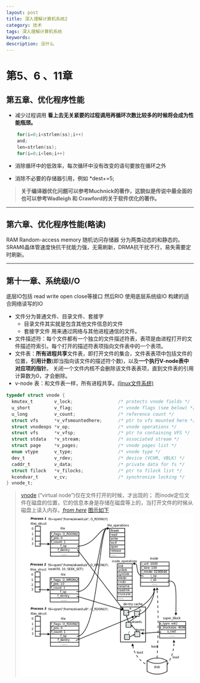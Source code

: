 ```yaml
---
layout: post
title: 深入理解计算机系统2
category: 技术
tags: 深入理解计算机系统
keywords: 
description: 没什么
---
```


#  第5、6  、11章 

## 第五章、优化程序性能

* 减少过程调用
**看上去无关紧要的过程调用再循环次数比较多的时候将会成为性能瓶颈。**

```C    
    for(i=0;i<strlen(ss);i++)
    and;
    len=strlen(ss);
    for(i=0;i<len;i++)
```

* 消除循环中的低效率，每次循环中没有改变的语句要放在循环之外  

* 消除不必要的存储器引用，例如 *dest+=5;


>  **关于编译器优化问题可以参考Muchnick的著作，这貌似是传说中最全面的**
>  **也可以参考Wadleigh 和 Crawford的关于软件优化的著作。**

------------------------------------------------

## 第六章、优化程序性能(略读)
  RAM Random-access memory 随机访问存储器 分为两类动态的和静态的。 SRAM6晶体管速度快抗干扰能力强，无需刷新，DRMA抗干扰不行，易失需要定时刷新。

------------------------------------

## 第十一章、系统级I/O

底层IO包括 read write open close等接口
然后RIO    使用底层系统级IO 构建的适合网络读写的IO

* 文件分为普通文件、目录文件、套接字
    - 目录文件其实就是包含其他文件信息的文件
    - 套接字文件 用来通过网络与其他进程通信的文件。
* 文件描述符：每个文件都有一个独立的文件描述符表，表项是由进程打开的文件描述符索引。每个打开的描述符表项指向文件表中的一个表项。
* 文件表：**所有进程共享**文件表，即打开文件的集合，文件表表项中包括文件的位置，**引用计数**(即当指向该文件的描述符个数)，以及**一个执行V-node表中对应项的指针**。
关闭一个文件内核不会删除该文件表表项，直到文件表的引用计算数为0，才会删除。
* v-node 表：和文件表一样，所有进程共享。[(linux文件系统)](https://github.com/torvalds/linux/tree/master/fs)

``` C
typedef struct vnode {
  kmutex_t        v_lock;                 /* protects vnode fields */
  u_short         v_flag;                 /* vnode flags (see below) */
  u_long          v_count;                /* reference count */
  struct vfs      *v_vfsmountedhere;      /* ptr to vfs mounted here */
  struct vnodeops *v_op;                  /* vnode operations */
  struct vfs      *v_vfsp;                /* ptr to containing VFS */
  struct stdata   *v_stream;              /* associated stream */
  struct page     *v_pages;               /* vnode pages list */
  enum vtype      v_type;                 /* vnode type */
  dev_t           v_rdev;                 /* device (VCHR, VBLK) */
  caddr_t         v_data;                 /* private data for fs */
  struct filock   *v_filocks;             /* ptr to filock list */
  kcondvar_t      v_cv;                   /* synchronize locking */
} vnode_t;
```

>[vnode](http://everything2.com/title/vnode) (“virtual node”)仅在文件打开的时候，才出现的；
而inode定位文件在磁盘的位置，它的信息本身是存储在磁盘等上的，当打开文件的时候从磁盘上读入内存。[*from here*](http://blog.csdn.net/jnu_simba/article/details/8806654)
[图示如下](http://img.my.csdn.net/uploads/201304/15/1366041111_3148.png) ![tupina](/public/img/pic/filedescriptor.png)























<!-- 
<meta http-equiv="refresh" content="1"> -->